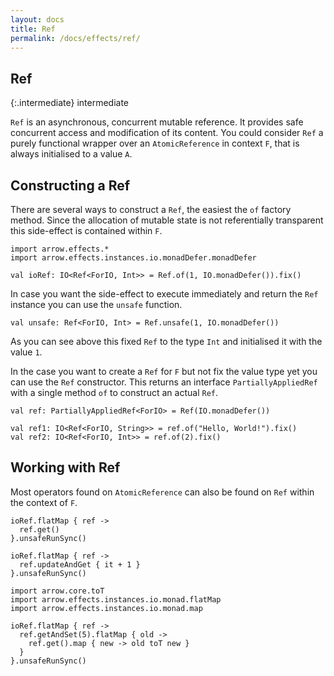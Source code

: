 ```yaml
---
layout: docs
title: Ref
permalink: /docs/effects/ref/
---
```


## Ref

{:.intermediate}
intermediate

`Ref` is an asynchronous, concurrent mutable reference. It provides safe concurrent access and modification of its content.
You could consider `Ref` a purely functional wrapper over an `AtomicReference` in context `F`, that is always initialised to a value `A`.

## Constructing a Ref

There are several ways to construct a `Ref`, the easiest the `of` factory method.
Since the allocation of mutable state is not referentially transparent this side-effect is contained within `F`.

```kotlin:ank:silent
import arrow.effects.*
import arrow.effects.instances.io.monadDefer.monadDefer

val ioRef: IO<Ref<ForIO, Int>> = Ref.of(1, IO.monadDefer()).fix()
```

In case you want the side-effect to execute immediately and return the `Ref` instance you can use the `unsafe` function.

```kotlin:ank:silent
val unsafe: Ref<ForIO, Int> = Ref.unsafe(1, IO.monadDefer())
```

As you can see above this fixed `Ref` to the type `Int` and initialised it with the value `1`.

In the case you want to create a `Ref` for `F` but not fix the value type yet you can use the `Ref` constructor.
This returns an interface `PartiallyAppliedRef` with a single method `of` to construct an actual `Ref`.

```kotlin:ank:silent
val ref: PartiallyAppliedRef<ForIO> = Ref(IO.monadDefer())

val ref1: IO<Ref<ForIO, String>> = ref.of("Hello, World!").fix()
val ref2: IO<Ref<ForIO, Int>> = ref.of(2).fix()
```

## Working with Ref

Most operators found on `AtomicReference` can also be found on `Ref` within the context of `F`.

```kotlin:ank
ioRef.flatMap { ref ->
  ref.get()
}.unsafeRunSync()
```
```kotlin:ank
ioRef.flatMap { ref ->
  ref.updateAndGet { it + 1 }
}.unsafeRunSync()
```
```kotlin:ank
import arrow.core.toT
import arrow.effects.instances.io.monad.flatMap
import arrow.effects.instances.io.monad.map

ioRef.flatMap { ref ->
  ref.getAndSet(5).flatMap { old ->
    ref.get().map { new -> old toT new }
  }
}.unsafeRunSync()
```
